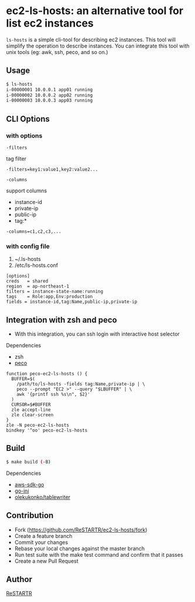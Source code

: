 ec2-ls-hosts: an alternative tool for list ec2 instances
====

`ls-hosts` is a simple cli-tool for describing ec2 instances.
This tool will simplify the operation to describe instances.
You can integrate this tool with unix tools (eg: awk, ssh, peco, and so on.)

Usage
----

```bash
$ ls-hosts
i-00000001 10.0.0.1 app01 running
i-00000002 10.0.0.2 app02 running
i-00000003 10.0.0.3 app03 running
```

CLI Options
----

### with options

`-filters`

tag filter

```
-filters=key1:value1,key2:value2...
```

`-columns`

support columns

- instance-id
- private-ip
- public-ip
- tag:*

```
-columns=c1,c2,c3,...
```

### with config file

1. ~/.ls-hosts
1. /etc/ls-hosts.conf

```
[options]
creds   = shared
region  = ap-northeast-1
filters = instance-state-name:running
tags    = Role:app,Env:production
fields = instance-id,tag:Name,public-ip,private-ip
```

Integration with zsh and peco
----

- With this integration, you can ssh login with interactive host selector

Dependencies

- zsh
- [peco](https://github.com/peco/peco)

```~/.zshrc
function peco-ec2-ls-hosts () {
  BUFFER=$(
    /path/to/ls-hosts -fields tag:Name,private-ip | \
    peco --prompt "EC2 >" --query "$LBUFFER" | \
    awk '{printf ssh %s\n", $2}'
  )
  CURSOR=$#BUFFER
  zle accept-line
  zle clear-screen
}
zle -N peco-ec2-ls-hosts
bindkey '^oo' peco-ec2-ls-hosts
```

Build
----

```bash
$ make build (-B)
```

Dependencies

- [aws-sdk-go](https://github.com/aws/aws-sdk-go)
- [go-ini](https://github.com/go-ini/ini)
- [olekukonko/tablewriter](https://github.com/olekukonko/tablewriter)

Contribution
----

- Fork (https://github.com/ReSTARTR/ec2-ls-hosts/fork)
- Create a feature branch
- Commit your changes
- Rebase your local changes against the master branch
- Run test suite with the make test command and confirm that it passes
- Create a new Pull Request

Author
----

[ReSTARTR](https://github.com/ReSTARTR)
